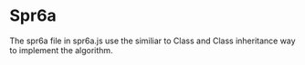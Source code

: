 # Spr6a
  The spr6a file in spr6a.js use the similiar to Class and Class inheritance way to implement the algorithm.

